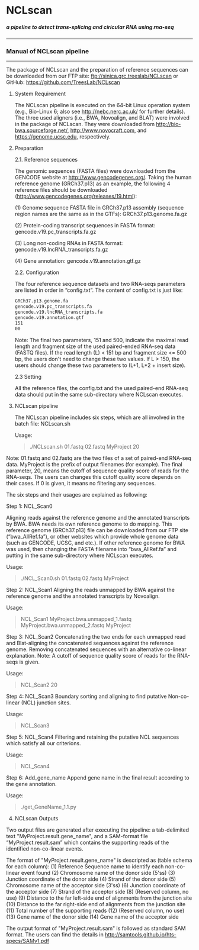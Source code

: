 NCLscan
=======
##### a pipeline to detect trans-splicing and ciricular RNA using rna-seq
--------------
### Manual of NCLscan pipeline
--------------
The package of NCLscan and the preparation of reference sequences can be downloaded
from our FTP site: ftp://sinica.grc.treeslab/NCLscan or 
GitHub: https://github.com/TreesLab/NCLscan

1. System Requirement

   The NCLscan pipeline is executed on the 64-bit Linux operation system 
   (e.g., Bio-Linux 6; also see http://nebc.nerc.ac.uk/ for further details). 
   The three used aligners (i.e., BWA, Novoalign, and BLAT) were involved in the package
   of NCLscan. They were downloaded from http://bio-bwa.sourceforge.net/,
   http://www.novocraft.com, and https://genome.ucsc.edu, respectively.

2. Preparation

   2.1. Reference sequences
   
   The genomic sequences (FASTA files) were downloaded from the GENCODE website at 
   http://www.gencodegenes.org/. Taking the human reference genome (GRCh37.p13) as 
   an example, the following 4 reference files should be 
   downloaded (http://www.gencodegenes.org/releases/19.html):
   
   (1) Genome sequence FASTA file in GRCh37.p13 assembly (sequence region names are
       the same as in the GTFs): GRCh37.p13.genome.fa.gz
       
   (2) Protein-coding transcript sequences in FASTA format: gencode.v19.pc_transcripts.fa.gz
   
   (3) Long non-coding RNAs in FASTA format: gencode.v19.lncRNA_transcripts.fa.gz
    
   (4) Gene annotation: gencode.v19.annotation.gtf.gz

   2.2. Configuration 
 
   The four reference sequence datasets and two RNA-seqs parameters are listed in order 
   in “config.txt”. The content of config.txt is just like:
   ```txt
   GRCh37.p13.genome.fa
   gencode.v19.pc_transcripts.fa
   gencode.v19.lncRNA_transcripts.fa
   gencode.v19.annotation.gtf
   151
   00
   ```
   Note: The final two parameters, 151 and 500, indicate the maximal read length and fragment 
   size of the used paired-ended RNA-seq data (FASTQ files). If the read length (L) < 151 bp and
   fragment size <= 500 bp, the users don't need to change these two values. If L > 150, 
   the users should change these two parameters to (L+1, L*2 + insert size).
 
   2.3 Setting
 
   All the reference files, the config.txt and the used paired-end RNA-seq data should put in 
   the same sub-directory where NCLscan executes.

3. NCLscan pipeline

   The NCLscan pipeline includes six steps, which are all involved in the batch file: NCLscan.sh

   Usage:
   >./NCLscan.sh 01.fastq 02.fastq MyProject 20

  Note: 01.fastq and 02.fastq are the two files of a set of paired-end RNA-seq data. MyProject is
  the prefix of output filenames (for example). The final parameter, 20, means the cutoff of 
  sequence quality score of reads for the RNA-seqs. The users can changes this cutoff quality score 
  depends on their cases. If 0 is given, it means no filtering any sequences.

  The six steps and their usages are explained as following:

  Step 1: NCL_Scan0
  
  Aligning reads against the reference genome and the annotated transcripts by BWA. BWA needs its 
  own reference genome to do mapping. This reference genome (GRCh37.p13) file can be downloaded from
  our FTP site (“bwa_AllRef.fa”), or other websites which provide whole genome data (such as GENCODE,
  UCSC, and etc.). If other reference genome for BWA was used, then changing the FASTA filename into 
  “bwa_AllRef.fa” and putting in the same sub-directory where NCLscan executes.

Usage:
>./NCL_Scan0.sh 01.fastq 02.fastq MyProject

Step 2: NCL_Scan1
Aligning the reads unmapped by BWA against the reference genome and the annotated transcripts by Novoalign.

Usage:
> NCL_Scan1 MyProject.bwa.unmapped_1.fastq MyProject.bwa.unmapped_2.fastq MyProject

Step 3: NCL_Scan2
Concatenating the two ends for each unmapped read and Blat-aligning the concatenated sequences against 
the reference genome. Removing concatenated sequences with an alternative co-linear explanation. 
Note: A cutoff of sequence quality score of reads for the RNA-seqs is given. 

Usage:
> NCL_Scan2 20

Step 4: NCL_Scan3
Boundary sorting and aligning to find putative Non-co-linear (NCL) junction sites.

Usage:
> NCL_Scan3

Step 5: NCL_Scan4
Filtering and retaining the putative NCL sequences which satisfy all our criterions. 

Usage:
> NCL_Scan4

Step 6: Add_gene_name
Append gene name in the final result according to the gene annotation.

Usage:
> ./get_GeneName_1.1.py


4. NCLscan Outputs

Two output files are generated after executing the pipeline: a tab-delimited text "MyProject.result.gene_name", 
and a SAM-format file “MyProject.result.sam” which contains the supporting reads of the identified non-co-linear events.

The format of "MyProject.result.gene_name" is descripted as (table schema for each column):
(1) Reference Sequence name to identify each non-co-linear event found
(2) Chromosome name of the donor side (5'ss) 
(3) Junction coordinate of the donor side
(4) Strand of the donor side
(5) Chromosome name of the acceptor side (3'ss) 
(6) Junction coordinate of the acceptor side
(7) Strand of the acceptor side
(8) (Reserved column, no use)
(9) Distance to the far left-side end of alignments from the junction site
(10) Distance to the far right-side end of alignments from the junction site
(11) Total number of the supporting reads
(12) (Reserved column, no use)
(13) Gene name of the donor side
(14) Gene name of the acceptor side

The output format of "MyProject.result.sam" is followed as standard SAM format. The users can find the details in http://samtools.github.io/hts-specs/SAMv1.pdf
